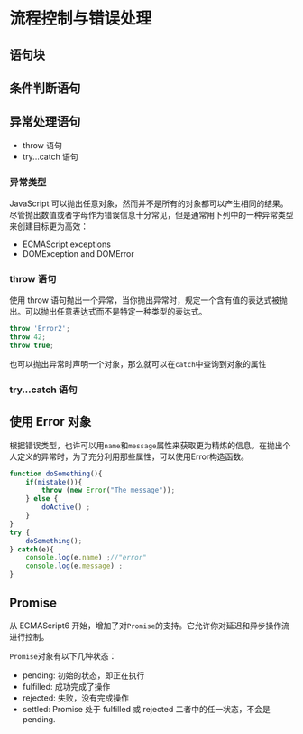 # 流程控制与错误处理

## 语句块

## 条件判断语句

## 异常处理语句

- throw 语句
- try...catch 语句

### 异常类型

JavaScript 可以抛出任意对象，然而并不是所有的对象都可以产生相同的结果。尽管抛出数值或者字母作为错误信息十分常见，但是通常用下列中的一种异常类型来创建目标更为高效：

- ECMAScript exceptions
- DOMException and DOMError

### throw 语句

使用 throw 语句抛出一个异常，当你抛出异常时，规定一个含有值的表达式被抛出。可以抛出任意表达式而不是特定一种类型的表达式。

```js
throw 'Error2';
throw 42;
throw true;
```

也可以抛出异常时声明一个对象，那么就可以在`catch`中查询到对象的属性

### try...catch 语句

## 使用 Error 对象

根据错误类型，也许可以用`name`和`message`属性来获取更为精炼的信息。在抛出个人定义的异常时，为了充分利用那些属性，可以使用Error构造函数。

```js
function doSomething(){
    if(mistake()){
        throw (new Error("The message"));
    } else {
        doActive() ;
    }
}
try {
    doSomething();
} catch(e){
    console.log(e.name) ;//"error"
    console.log(e.message) ;
}
```

## Promise

从 ECMAScript6 开始，增加了对`Promise`的支持。它允许你对延迟和异步操作流进行控制。

`Promise`对象有以下几种状态：

- pending: 初始的状态，即正在执行
- fulfilled: 成功完成了操作
- rejected: 失败，没有完成操作
- settled: Promise 处于 fulfilled 或 rejected 二者中的任一状态，不会是 pending.